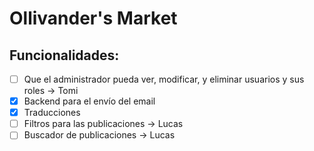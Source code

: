 # Ollivander's Market

## Funcionalidades:
- [ ] Que el administrador pueda ver, modificar, y eliminar usuarios y sus roles -> Tomi
- [X] Backend para el envío del email
- [X] Traducciones
- [ ] Filtros para las publicaciones -> Lucas
- [ ] Buscador de publicaciones -> Lucas
